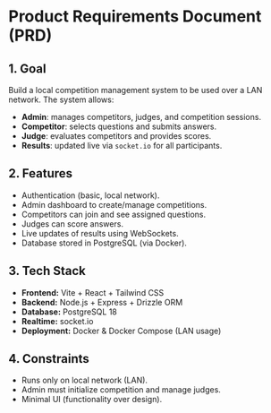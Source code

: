 # Product Requirements Document (PRD)

## 1. Goal

Build a local competition management system to be used over a LAN network.
The system allows:

* **Admin**: manages competitors, judges, and competition sessions.
* **Competitor**: selects questions and submits answers.
* **Judge**: evaluates competitors and provides scores.
* **Results**: updated live via `socket.io` for all participants.

## 2. Features

* Authentication (basic, local network).
* Admin dashboard to create/manage competitions.
* Competitors can join and see assigned questions.
* Judges can score answers.
* Live updates of results using WebSockets.
* Database stored in PostgreSQL (via Docker).

## 3. Tech Stack

* **Frontend:** Vite + React + Tailwind CSS
* **Backend:** Node.js + Express + Drizzle ORM
* **Database:** PostgreSQL 18
* **Realtime:** socket.io
* **Deployment:** Docker & Docker Compose (LAN usage)

## 4. Constraints

* Runs only on local network (LAN).
* Admin must initialize competition and manage judges.
* Minimal UI (functionality over design).
